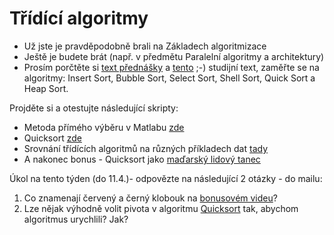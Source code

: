 # Třídící algoritmy
* Už jste je pravděpodobně brali na Základech algoritmizace
* Ještě je budete brát (např. v předmětu Paralelní algoritmy a architektury)
* Prosím porčtěte si [text přednášky](http://kfe.fjfi.cvut.cz/~limpouch/numet/sort.pdf) a [tento](https://en.wikipedia.org/wiki/Sorting_algorithm) ;-) studijní text, zaměřte se na algoritmy: Insert Sort, Bubble Sort, Select Sort, Shell Sort, Quick Sort a Heap Sort.

Projděte si a otestujte následující skripty:
* Metoda přímého výběru v Matlabu [zde](primyvyber.m)
* Quicksort [zde](quicksort.m)
* Srovnání třídících algoritmů na různých příkladech dat [tady](https://www.toptal.com/developers/sorting-algorithms)
* A nakonec bonus - Quicksort jako [maďarský lidový tanec](https://www.youtube.com/watch?v=ywWBy6J5gz8)

Úkol na tento týden (do 11.4.)- odpovězte na následující 2 otázky - do mailu:
1) Co znamenají červený a černý klobouk na [bonusovém videu](https://www.youtube.com/watch?v=ywWBy6J5gz8)?
2) Lze nějak výhodně volit pivota v algoritmu [Quicksort](quicksort.m) tak, abychom algoritmus urychlili? Jak?
